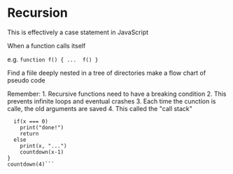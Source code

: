 # Recursion

This is effectively a case statement in JavaScript

When a function calls itself

e.g. ```function f() {
  ... 
  f()
}```

Find a fiile deeply nested in a tree of directories
make a flow chart of pseudo code

Remember: 1. Recursive functions need to have a breaking condition
          2. This prevents infinite loops and eventual crashes
          3. Each time the cunction is calle, the old arguments are saved
          4. This called the "call stack"

```function countdown(x) {
  if(x === 0)
    print("done!")
    return
  else
    print(x, "...")
    countdown(x-1)
} 
countdown(4)```
